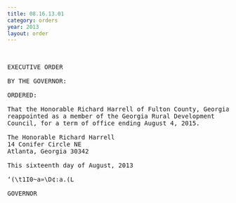 ```yaml
---
title: 08.16.13.01
category: orders
year: 2013
layout: order
---
```


<pre> 

EXECUTIVE ORDER

BY THE GOVERNOR:

ORDERED:

That the Honorable Richard Harrell of Fulton County, Georgia, is
reappointed as a member of the Georgia Rural Development
Council, for a term of office ending August 4, 2015.

The Honorable Richard Harrell
14 Conifer Circle NE
Atlanta, Georgia 30342

This sixteenth day of August, 2013

‘(\t1I0~a»\D¢:a.(L

GOVERNOR

</pre>
